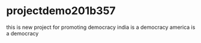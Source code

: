 # projectdemo201b357
this is new project for promoting democracy
india is a democracy 
america is a democracy